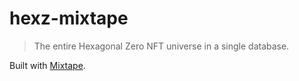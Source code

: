 # hexz-mixtape

> The entire Hexagonal Zero NFT universe in a single database.

Built with [Mixtape](https://github.com/mixtape-network).
